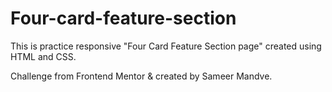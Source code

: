 # Four-card-feature-section
This is practice responsive "Four Card Feature Section page" created using HTML and CSS.

Challenge from Frontend Mentor & created by Sameer Mandve.
